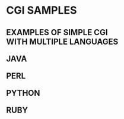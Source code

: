 <h1>CGI SAMPLES<h2>

**EXAMPLES OF SIMPLE CGI**
<br>
**WITH MULTIPLE LANGUAGES**

**JAVA**

**PERL**

**PYTHON**

**RUBY**
